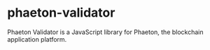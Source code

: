 # phaeton-validator
Phaeton Validator is a JavaScript library for Phaeton, the blockchain application platform.
